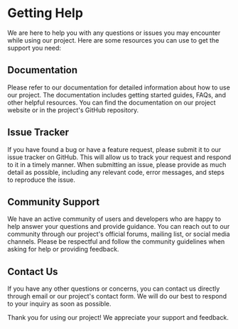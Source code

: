 # Getting Help

We are here to help you with any questions or issues you may encounter while using our project. Here are some resources you can use to get the support you need:

## Documentation

Please refer to our documentation for detailed information about how to use our project. The documentation includes getting started guides, FAQs, and other helpful resources. You can find the documentation on our project website or in the project's GitHub repository.

## Issue Tracker

If you have found a bug or have a feature request, please submit it to our issue tracker on GitHub. This will allow us to track your request and respond to it in a timely manner. When submitting an issue, please provide as much detail as possible, including any relevant code, error messages, and steps to reproduce the issue.

## Community Support

We have an active community of users and developers who are happy to help answer your questions and provide guidance. You can reach out to our community through our project's official forums, mailing list, or social media channels. Please be respectful and follow the community guidelines when asking for help or providing feedback.

## Contact Us

If you have any other questions or concerns, you can contact us directly through email or our project's contact form. We will do our best to respond to your inquiry as soon as possible.

Thank you for using our project! We appreciate your support and feedback.

